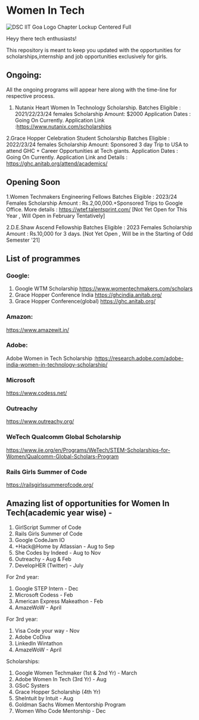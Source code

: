 # Women In Tech

![DSC IIT Goa Logo Chapter Lockup Centered Full](https://user-images.githubusercontent.com/73928744/180194605-545b0b08-af9a-4849-ba21-7577a4596748.png)


Heyy there tech enthusiasts!

This repository is meant to keep you updated with the opportunities for scholarships,internship and job opportunities exclusively for girls.
##
## Ongoing:
All the ongoing programs will appear here along with the time-line for respective process.

1. Nutanix Heart Women In Technology Scholarship.
Batches Eligible : 2021/22/23/24 females
Scholarship Amount: $2000
Application Dates : Going On Currently.
Application Link :https://www.nutanix.com/scholarships

2.Grace Hopper Celebration Student Scholarship
Batches Eligible : 2022/23/24 females
Scholarship Amount: Sponsored 3 day Trip to USA to attend GHC + Career Opportunities at Tech giants.
Application Dates : Going On Currently.
Application Link and Details : https://ghc.anitab.org/attend/academics/

## Opening Soon
1.Women Techmakers Engineering Fellows
Batches Eligible : 2023/24 Females
Scholarship Amount : Rs.2,00,000.+Sponsored Trips to Google Office.
More details : https://wtef.talentsprint.com/
[Not Yet Open for This Year , Will Open in February Tentatively]

2.D.E.Shaw Ascend Fellowship
Batches Eligible : 2023 Females
Scholarship Amount : Rs.10,000 for 3 days.
[Not Yet Open , Will be in the Starting of Odd Semester '21]




## List of programmes
### Google:
1. Google WTM Scholarship
    https://www.womentechmakers.com/scholars
2. Grace Hopper Conference India https://ghcindia.anitab.org/
3. Grace Hopper Conference(global) https://ghc.anitab.org/

 ### Amazon:
 https://www.amazewit.in/

 ### Adobe:
 Adobe Women in Tech Scholarship :https://research.adobe.com/adobe-india-women-in-technology-scholarship/

 ### Microsoft
 https://www.codess.net/

 ### Outreachy
 https://www.outreachy.org/

 ### WeTech Qualcomm Global Scholarship
 https://www.iie.org/en/Programs/WeTech/STEM-Scholarships-for-Women/Qualcomm-Global-Scholars-Program

 ### Rails Girls Summer of Code
 https://railsgirlssummerofcode.org/


 ## Amazing list of opportunities for Women In Tech(academic year wise) -

1. GirlScript Summer of Code
2. Rails Girls Summer of Code
3. Google CodeJam IO
4. +Hack@Home by Atlassian - Aug to Sep
5. She Codes by Indeed - Aug to Nov
6. Outreachy - Aug & Feb
7. DevelopHER (Twitter) - July

For 2nd year:
1. Google STEP Intern - Dec
2. Microsoft Codess - Feb
3. American Express Makeathon - Feb
4. AmazeWoW - April

For 3rd year:
1. Visa Code your way - Nov
2. Adobe CoDiva
3. LinkedIn Wintathon
4. AmazeWoW - April

Scholarships:
1. Google Women Techmaker (1st & 2nd Yr) - March
2. Adobe Women In Tech (3rd Yr) - Aug
3. GSoC Systers
4. Grace Hopper Scholarship (4th Yr)
5. SheIntuit by Intuit - Aug
6. Goldman Sachs Women Mentorship Program
7. Women Who Code Mentorship - Dec

